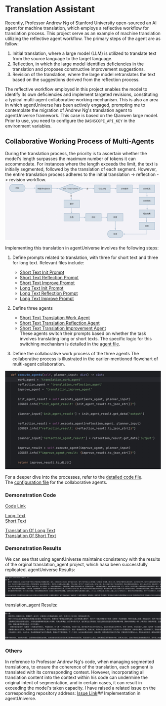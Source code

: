 # Translation Assistant
Recently, Professor Andrew Ng of Stanford University open-sourced an AI agent for machine translation, which employs a reflective workflow for translation process. This project serve as an example of machine translation utilizing the reflective agent workflow. The primary steps of the agent are as follow:
1. Initial translation, where a large model (LLM) is utilized to translate text from the source language to the target language.
2. Reflection, in which the large model identifies deficiencies in the translation and proposes constructive improvement suggestions.
3. Revision of the translation, where the large model retranslates the text based on the suggestions derived from the reflection process.

The reflective workflow employed in this project enables the model to identify its own deficiencies and implement targeted revisions, constituting a typical multi-agent collaborative working mechanism. This is also an area in which agentUniverse has been actively engaged, prompting me to contemplate the migration of Andrew Ng's translation agent to agentUniverse framework.
This case is based on the Qianwen large model. Prior to use, you need to configure the `DASHSCOPE_API_KEY` in the environment variables.

## Collaborative Working Process of Multi-Agents
During the translation process, the priority is to ascertain whether the model's length surpasses the maximum number of tokens it can accommodate. For instances where the length exceeds the limit, the text is initially segmented, followed by the translation of each segment. However, the entire translation process adheres to the initial translation -> reflection -> revision workflow.
![](assets/17332297960881.jpg)


Implementing this translation in agentUniverse involves the following steps:
1. Define prompts related to translation, with three for short text and three for long text. Relevant files include:
   - [Short Text Init Prompt](../../../../sample_standard_app/app/core/prompt/translation/translation_init_en.yaml)
   - [Short Text Reflection Prompt](../../../../sample_standard_app/app/core/prompt/translation/translation_reflection_en.yaml)
   - [Short Text Improve Prompt](../../../../sample_standard_app/app/core/prompt/translation/translation_improve_en.yaml)
   - [Long Text Init Prompt](../../../../sample_standard_app/app/core/prompt/translation/multi_translation_init_en.yaml)
   - [Long Text Reflection Prompt](../../../../sample_standard_app/app/core/prompt/translation/multi_translation_improve_en.yaml)
   - [Long Text Improve Prompt](../../../../sample_standard_app/app/core/prompt/translation/multi_translation_improve_en.yaml)  
2. Define three agents  
   - [Short Text Translation Work Agent](../../../../sample_standard_app/app/core/agent/translation_agent_case/translation_work_agent.yaml)  
   - [Short Text Translation Reflection Agent](../../../../sample_standard_app/app/core/agent/translation_agent_case/translation_reflection_agent.yaml)  
   - [Short Text Translation Improvement Agent](../../../../sample_standard_app/app/core/agent/translation_agent_case/translation_improve_agent.yaml)  
   These agents switch their prompts based on whether the task involves translating long or short texts. The specific logic for this switching mechanism is detailed in the [agent file](../../../../sample_standard_app/app/core/agent/translation_agent_case/translation_agent.py).

3. Define the collaborative work process of the three agents
The collaborative process is illustrated in the earlier-mentioned flowchart of multi-agent collaboration. 

![](assets/17332298612184.jpg)


For a deeper dive into the processes, refer to the [detailed code file](../../../../sample_standard_app/app/core/agent/translation_agent_case/translation_by_token_agent.py).  
The [configuration file](../../../../sample_standard_app/app/core/agent/translation_agent_case/translation_agent.yaml) for the collaborative agents.

### Demonstration Code  
[Code Link](../../../../sample_standard_app/app/test/test_translation_agent.py)

[Long Text](../../../../sample_standard_app/app/test/translation_data/long_text.txt)  
[Short Text](../../../../sample_standard_app/app/test/translation_data/short_text.txt)  

[Translation Of Long Text](../../../../sample_standard_app/app/test/translation_data/short_text_result.txt)  
[Translation Of Short Text](../../../../sample_standard_app/app/test/translation_data/long_text_result.txt)  

### Demonstration Results
We can see that using agentUniverse maintains consistency with the results of the orginal translation_agent project, which hasa been successfully replicated.
agentUniverse Results:  

![](assets/17332298883233.jpg)

translation_agent Results:  

![](assets/17332299736651.jpg)


### Others
In reference to Professor Andrew Ng's code, when managing segmented translations, to ensure the coherence of the translation, each segment is translated with its corresponding context. However, incorporating all translation content into the context within his code can undermine the original intent of segmentation, and in certain cases, it can result in exceeding the model's taken capacity. I have raised a related issue on the corresponding repository address:  [Issue Link](https://github.com/andrewyng/translation-agent/issues/28)## Implementation in agentUniverse.

